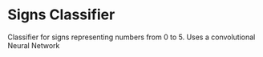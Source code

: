 # Signs Classifier

Classifier for signs representing numbers from 0 to 5. Uses a convolutional Neural Network
